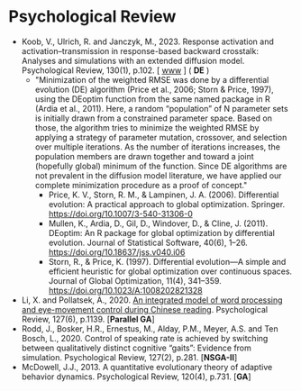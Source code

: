 # Psychological Review

* Koob, V., Ulrich, R. and Janczyk, M., 2023. Response activation and activation–transmission in response-based backward crosstalk: Analyses and simulations with an extended diffusion model. Psychological Review, 130(1), p.102. [ [www](https://psycnet.apa.org/record/2021-99615-001) ] ( **DE** )
  * "Minimization of the weighted RMSE was done by a differential evolution (DE) algorithm (Price et al., 2006; Storn & Price, 1997), using the DEoptim function from the same named package in R (Ardia et al., 2011). Here, a random “population” of N parameter sets is initially drawn from a constrained parameter space. Based on those, the algorithm tries to minimize the weighted RMSE by applying a strategy of parameter mutation, crossover, and selection over multiple iterations. As the number of iterations increases, the population members are drawn together and toward a joint (hopefully global) minimum of the function. Since DE algorithms are not prevalent in the diffusion model literature, we have applied our complete minimization procedure as a proof of concept."
    * Price, K. V., Storn, R. M., & Lampinen, J. A. (2006). Differential evolution: A practical approach to global optimization. Springer. https://doi.org/10.1007/3-540-31306-0
    * Mullen, K., Ardia, D., Gil, D., Windover, D., & Cline, J. (2011). DEoptim: An R package for global optimization by differential evolution. Journal of Statistical Software, 40(6), 1–26. https://doi.org/10.18637/jss.v040.i06
    * Storn, R., & Price, K. (1997). Differential evolution—A simple and efficient heuristic for global optimization over continuous spaces. Journal of Global Optimization, 11(4), 341–359. https://doi.org/10.1023/A:1008202821328
* Li, X. and Pollatsek, A., 2020. [An integrated model of word processing and eye-movement control during Chinese reading](https://psycnet.apa.org/record/2020-50619-001). Psychological Review, 127(6), p.1139. [**Parallel GA**]
* Rodd, J., Bosker, H.R., Ernestus, M., Alday, P.M., Meyer, A.S. and Ten Bosch, L., 2020. Control of speaking rate is achieved by switching between qualitatively distinct cognitive “gaits”: Evidence from simulation. Psychological Review, 127(2), p.281. [**NSGA-II**]
* McDowell, J.J., 2013. A quantitative evolutionary theory of adaptive behavior dynamics. Psychological Review, 120(4), p.731. [**GA**]
